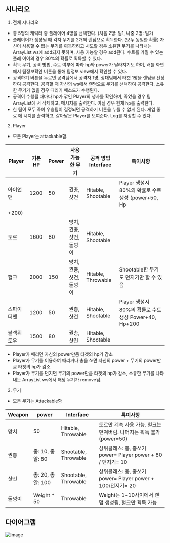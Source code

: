 ## 시나리오

1. 전체 시나리오
- 총 5명의 캐릭터 중 플레이어 4명을 선택한다. (처음 2명: 팀1, 나중 2명: 팀2)
- 플레이어가 생성될 때 각자 무기를 2개씩 랜덤으로 획득한다. (모두 동일한 확률) 자신이
사용할 수 없는 무기를 획득하려고 시도할 경우 소유한 무기를 나타내는 ArrayList
<Weapon> ws에 add되지 못하며, 사용 가능할 경우 add된다. 수트를 가질 수 있는 플레
이어의 경우 80%의 확률로 획득할 수 있다.
- 획득 무기, 공격 방법, 수트 여부에 따라 hp와 power가 달라지기도 하며, 배틀 화면에서
팀정보확인 버튼을 통해 팀정보 view에서 확인할 수 있다.
- 공격하기 버튼을 누르면 공격팀에서 공격자 1명, 상대팀에서 타겟 1명을 랜덤을 선정하여
공격한다. 공격할 때 자신의 ws에서 랜덤으로 무기를 선택하여 공격한다. 소유한 무기가
없을 경우 때리기 메소드가 수행된다.
- 공격이 수행될 때마다 hp가 깎인 Player의 생사를 확인하며, 죽었을 경우 팀 ArrayList에
서 삭제하고, 메시지를 출력한다. 아닐 경우 현재 hp를 출력한다.
- 한 팀이 모두 죽어 우승팀이 결정되면 공격하기 버튼을 누를 수 없게 된다. 게임 종료 메
시지를 출력하고, 살아남은 Player를 보여준다. Log를 저장할 수 있다.

2. Player
- 모든 Player는 attackable함.

| Player | 기본 HP | Power | 사용가능한 무기 | 공격 방법 Interface | 특이사항 |
| --- | --- | --- | --- | --- | --- |
| 아이언맨 | 1200 | 50 | 권총, 샷건 | Hitable, Shootable | Player 생성시 80%의 확률로 수트 생성 (power+50, Hp
+200) |
| 토르 | 1600 | 80 | 망치, 권총, 샷건, 돌덩이 | Hitable, Shootable |  |
| 헐크 | 2000 | 150 | 망치, 권총, 샷건, 돌덩이 | Hitable, Throwable | Shootable한 무기도 던지기만 할 수 있음 |
| 스파이더맨 | 1200 | 50 | 권총, 샷건 | Hitable, Shootable | Player 생성시 80%의 확률로 수트 생성 Power+40, Hp+200 |
| 블랙위도우 | 1500 | 80 | 권총, 샷건 | Hitable, Shootable |  |
- Player가 때리면 자신의 power만큼 타겟의 hp가 감소
- Player가 무기를 이용하여 때리거나 총을 쏘면 자신의 power + 무기의 power만큼 타겟의
hp가 감소
- Player가 무기를 던지면 무기의 power만큼 타겟의 hp가 감소, 소유한 무기를 나타내는
ArrayList <Weapon> ws에서 해당 무기가 remove됨.

3. 무기
- 모든 무기는 Attackable함

| Weapon | power | Interface | 특이사항 |
| --- | --- | --- | --- |
| 망치 | 50 | Hitable, Throwable | 토르만 계속 사용 가능. 헐크는 던져버림. 나머지는 획득 불가 (power=50) |
| 권총 | 총: 10, 총알: 80 | Shootable, Throwable | 상위클래스: 총, 총쏘기 power= Player power + 80 / 던지기= 10 |
| 샷건 | 총: 20, 총알: 100 | Shootable, Throwable | 상위클래스: 총, 총쏘기 power= Player power + 100/던지기= 20 |
| 돌덩이 | Weight * 50 | Throwable | Weight는 1~10사이에서 랜덤 생성됨, 헐크만 획득 가능 |
  
## 다이어그램
  ![image](https://user-images.githubusercontent.com/68471619/159038291-7026fad9-f79f-4a39-9c2b-d96f983450a3.png)

